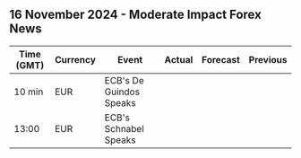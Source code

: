 ## 16 November 2024 - Moderate Impact Forex News

| Time (GMT) | Currency | Event | Actual | Forecast | Previous |
|------|----------|-------|--------|----------|----------|
| 10 min | EUR | ECB's De Guindos Speaks |  |  |  |
| 13:00 | EUR | ECB's Schnabel Speaks |  |  |  |
